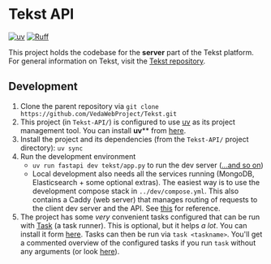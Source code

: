 # Tekst API

[![uv](https://img.shields.io/endpoint?url=https://raw.githubusercontent.com/astral-sh/uv/main/assets/badge/v0.json)](https://docs.astral.sh/uv)
[![Ruff](https://img.shields.io/endpoint?url=https://raw.githubusercontent.com/astral-sh/ruff/main/assets/badge/v2.json)](https://docs.astral.sh/ruff)

This project holds the codebase for the **server** part of the Tekst platform.
For general information on Tekst, visit the [Tekst repository](https://github.com/VedaWebProject/tekst).

## Development

1. Clone the parent repository via `git clone https://github.com/VedaWebProject/Tekst.git`
2. This project (in `Tekst-API/`) is configured to use [uv](https://docs.astral.sh/uv/) as its project management tool. You can install **uv**** from [here](https://docs.astral.sh/uv/getting-started/installation/).
3. Install the project and its dependencies (from the `Tekst-API/` project directory): `uv sync`
4. Run the development environment
   - `uv run fastapi dev tekst/app.py` to run the dev server ([...and so on](https://docs.astral.sh/uv/reference/cli/))
   - Local development also needs all the services running (MongoDB, Elasticsearch + some optional extras). The easiest way is to use the development compose stack in `../dev/compose.yml`. This also contains a Caddy (web server) that manages routing of requests to the client dev server and the API. See [this](Taskfile.yml) for reference.
5. The project has some *very* convenient tasks configured that can be run with [Task](https://taskfile.dev/) (a task runner). This is optional, but it helps *a lot*. You can install it form [here](https://taskfile.dev/installation/). Tasks can then be run via `task <taskname>`. You'll get a commented overview of the configured tasks if you run `task` without any arguments (or look [here](Taskfile.yml)).
